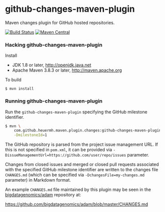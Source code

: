 # github-changes-maven-plugin
Maven changes plugin for GitHub hosted repositories.

[![Build Status](https://travis-ci.org/heuermh/github-changes-maven-plugin.svg?branch=master)](https://travis-ci.org/heuermh/github-changes-maven-plugin)
[![Maven Central](https://img.shields.io/maven-central/v/com.github.heuermh.maven.plugin.changes/github-changes-maven-plugin.svg?maxAge=600)](http://search.maven.org/#search%7Cga%7C1%7Ccom.github.heuermh.maven.plugin.changes)


### Hacking github-changes-maven-plugin

Install

 * JDK 1.8 or later, http://openjdk.java.net
 * Apache Maven 3.8.3 or later, http://maven.apache.org

To build

    $ mvn install


### Running github-changes-maven-plugin

Run the `github-changes-maven-plugin` specifying the GitHub milestone identifier.

```bash
$ mvn \
    com.github.heuermh.maven.plugin.changes:github-changes-maven-plugin:1.2:github-changes \
    -DmilestoneId=1
```

The GitHub repository is parsed from the project issue management URL. If this is not specified
in `pom.xml`, it can be provided via `-DissueManagementUrl=https://github.com/user/repo/issues`
parameter.

Changes from closed issues and merged or closed pull requests associated with the specified
GitHub milestone identifier are written to the changes file `CHANGES.md` (which can be specified
via `-DchangesFile=my-changes.md` parameter) in Markdown format.

An example `CHANGES.md` file maintained by this plugin may be seen in the
[bigdatagenomics/adam](https://github.com/bigdatagenomics/adam) repository at:

https://github.com/bigdatagenomics/adam/blob/master/CHANGES.md
